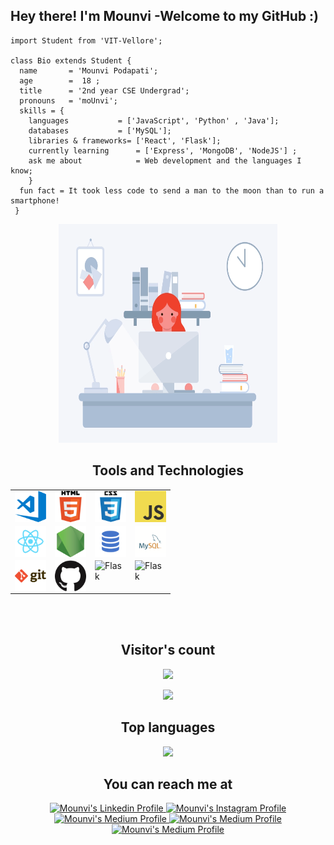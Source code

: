 ## Hey there! I'm Mounvi -Welcome to my GitHub :) 
```
import Student from 'VIT-Vellore';

class Bio extends Student {
  name     	 = 'Mounvi Podapati';
  age      	 =  18 ;
  title    	 = '2nd year CSE Undergrad';
  pronouns	 = 'moUnvi';
  skills = {    
 	languages  	        = ['JavaScript', 'Python' , 'Java'];
 	databases  	        = ['MySQL'];
 	libraries & frameworks= ['React', 'Flask'];
 	currently learning      = ['Express', 'MongoDB', 'NodeJS'] ;
 	ask me about            = Web development and the languages I know;
	}
  fun fact = It took less code to send a man to the moon than to run a smartphone!
 }
 ```
<p align="center"><img width="350"height="350"  src="./readme.gif" /></p>
<h2 align="center"> Tools and Technologies </h2>
<table align="center">
<tr>
<td><img align="left" alt="Visual Studio Code" width="50px" src="https://raw.githubusercontent.com/github/explore/80688e429a7d4ef2fca1e82350fe8e3517d3494d/topics/visual-studio-code/visual-studio-code.png" /></td>
<td><img align="left" alt="HTML5" width="50px" height="50px" src="https://raw.githubusercontent.com/github/explore/80688e429a7d4ef2fca1e82350fe8e3517d3494d/topics/html/html.png" /></td>
<td><img align="left" alt="CSS3" width="50px" height="50px" src="https://raw.githubusercontent.com/github/explore/80688e429a7d4ef2fca1e82350fe8e3517d3494d/topics/css/css.png" /></td>
<td><img align="left" alt="JavaScript" width="50px" height="50px" src="https://raw.githubusercontent.com/github/explore/80688e429a7d4ef2fca1e82350fe8e3517d3494d/topics/javascript/javascript.png" /></td>
</tr>
<tr>
<td><img align="left" alt="React" width="50px" height="50px" src="https://raw.githubusercontent.com/github/explore/80688e429a7d4ef2fca1e82350fe8e3517d3494d/topics/react/react.png" /></td>
<td><img align="left" alt="Node.js" width="50px" height="50px" src="https://raw.githubusercontent.com/github/explore/80688e429a7d4ef2fca1e82350fe8e3517d3494d/topics/nodejs/nodejs.png" /></td>
<td><img align="left" alt="SQL" width="50px" height="50px" src="https://raw.githubusercontent.com/github/explore/80688e429a7d4ef2fca1e82350fe8e3517d3494d/topics/sql/sql.png" /></td>
<td><img align="left" alt="MySQL" width="50px" height="50px" src="https://raw.githubusercontent.com/github/explore/80688e429a7d4ef2fca1e82350fe8e3517d3494d/topics/mysql/mysql.png" /></td>
</tr>
<tr>
<td><img align="left" alt="Git" width="50px" height="50px" src="https://raw.githubusercontent.com/github/explore/80688e429a7d4ef2fca1e82350fe8e3517d3494d/topics/git/git.png" /></td>
<td><img align="left" alt="GitHub" width="50px" height="50px" src="https://raw.githubusercontent.com/github/explore/78df643247d429f6cc873026c0622819ad797942/topics/github/github.png" /></td>
<td><img align="left" alt="Flask" width="50px" height="50px" src="https://camo.githubusercontent.com/26043b6db7e2aee509448570c835702e9cd39397b53b18ac86b2b11090d08c26/68747470733a2f2f63646e2e737667706f726e2e636f6d2f6c6f676f732f707974686f6e2e737667" /></td>
<td><img align="left" alt="Flask" width="50px" height="50px" src="https://camo.githubusercontent.com/35095b4bdfad7e19dd7f4bb8a7d48a492ae86f844d2e4462a9af8e8075377945/68747470733a2f2f63646e2e737667706f726e2e636f6d2f6c6f676f732f666c61736b2e737667" /></td>
<tr>
</table>

<br> </br>
<h2 align="center">Visitor's count</h2>
<p align="center"><img src="https://profile-counter.glitch.me/{mounvip1525}/count.svg"/></p>


<p align="center"><img src="https://github-readme-stats.vercel.app/api?username=mounvip1525&show_icons=true&theme=react" /></p>
<h2 align="center">Top languages</h2>
<p align="center"><img src="https://github-readme-stats.vercel.app/api/top-langs/?username=mounvip1525&show_icons=true&theme=react&layout=compact" /></p>


<h2 align="center">You can reach me at</h2>
<p align="center">
  <a href="https://www.linkedin.com/in/mounvi-podapati-900a841a0/">
    <img src="https://www.vectorlogo.zone/logos/linkedin/linkedin-icon.svg" alt="Mounvi's Linkedin Profile" height="40" width="40">
  </a>
  <a href="https://www.instagram.com/im_mounvi15/">
    <img src="https://www.vectorlogo.zone/logos/instagram/instagram-icon.svg" alt="Mounvi's Instagram Profile" height="40" width="40">
  </a>
  <a href="https://medium.com/@mounvip1525">
    <img src="https://www.vectorlogo.zone/logos/medium/medium-tile.svg" alt="Mounvi's Medium Profile" height="40" width="40">
  </a>
   <a href="https://www.facebook.com/mounvi.podapati/">
    <img src="https://www.vectorlogo.zone/logos/facebook/facebook-tile.svg" alt="Mounvi's Medium Profile" height="40" width="40">
  </a>
  <a href="https://github.com/mounvip1525">
    <img src="https://www.vectorlogo.zone/logos/github/github-tile.svg" alt="Mounvi's Medium Profile" height="40" width="40">
  </a>  
</p>
